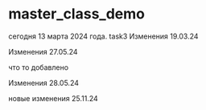# master_class_demo
сегодня 13 марта 2024 года.
task3
Изменения 19.03.24

Изменения 27.05.24

что то добавлено

Изменения 28.05.24

новые изменения 25.11.24